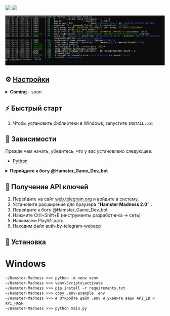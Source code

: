 [<img src="https://img.shields.io/badge/Telegram-%40Me-orange">](https://t.me/Magic0Sparrow)
[<img src="https://img.shields.io/badge/python-3.12%20%7C%20<-blue">](https://www.python.org/downloads/)



![logo image](.github/images/cmd.PNG)


## ⚙ [Настройки](.env-example)
<details>
  <summary><b>Coming</b> - soon</summary>
  <p>Test.</p>
  <ul>
    <li><strong>Пример:</strong></li>
    <code>ID=123</code>
    <br>
    <code>HASH=420</code>
  </ul>
</details>




## ⚡ Быстрый старт
1. Чтобы установить библиотеки в Windows, запустите `INSTALL.bat`


## 📌 Зависимости
Прежде чем начать, убедитесь, что у вас установлено следующее:
- [Python](https://www.python.org/downloads/) 

<details>
  <summary><b>Перейдите к боту @Hamster_Game_Dev_bot</b></summary>

![set1](.github/images/1.PNG)

</details>




## 📃 Получение API ключей
1. Перейдите на сайт [web.telegram.org](https://web.telegram.org) и войдите в систему. 
2. Установите расширение для браузера **"Hamster Madness 2.0"** .
3. Перейдите к боту @Hamster_Game_Dev_bot
4. Нажмите Ctrl+Shift+E (инструменты разработчика -> сеть)
5. Нажимаем Play/Играть
6. Находим файл auth-by-telegram-webapp


## 🧱 Установка
# Windows
```
~/Hamster-Madness >>> python -m venv venv
~/Hamster-Madness >>> venv\Scripts\activate
~/Hamster-Madness >>> pip install -r requirements.txt
~/Hamster-Madness >>> copy .env-example .env
~/Hamster-Madness >>> # Откройте файл .env и укажите ваши API_ID и API_HASH
~/Hamster-Madness >>> python main.py
```
    


